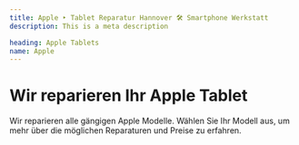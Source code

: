 ```yaml
---
title: Apple ‣ Tablet Reparatur Hannover 🛠️ Smartphone Werkstatt
description: This is a meta description

heading: Apple Tablets
name: Apple
---
```


# Wir reparieren Ihr Apple Tablet
Wir reparieren alle gängigen Apple Modelle. Wählen Sie Ihr Modell aus, um mehr über die möglichen Reparaturen und Preise zu erfahren.